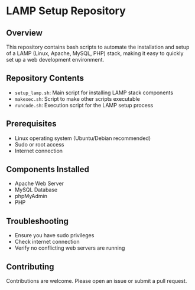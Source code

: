# LAMP Setup Repository

## Overview
This repository contains bash scripts to automate the installation and setup of a LAMP (Linux, Apache, MySQL, PHP) stack, making it easy to quickly set up a web development environment.

## Repository Contents
- `setup_lamp.sh`: Main script for installing LAMP stack components
- `makexec.sh`: Script to make other scripts executable
- `runcode.sh`: Execution script for the LAMP setup process

## Prerequisites
- Linux operating system (Ubuntu/Debian recommended)
- Sudo or root access
- Internet connection

## Components Installed
- Apache Web Server
- MySQL Database
- phpMyAdmin
- PHP

## Troubleshooting
- Ensure you have sudo privileges
- Check internet connection
- Verify no conflicting web servers are running

## Contributing
Contributions are welcome. Please open an issue or submit a pull request.
